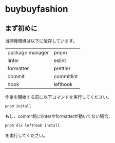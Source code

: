 # buybuyfashion

## まず初めに
当開発環境は以下に依存しています。  
  
|  |  |
|--|--|
| package manager | pnpm |
| linter | eslint |
| formatter | prettier |
| commit | commitlint |
| hook | lefthook |

作業を開始する前に以下コマンドを実行してください。  
  
```bash
pnpm install
```

もし、commit時にlinterやformatterが動いてない場合、
```bash
pnpm dlx lefthook install
```
を実行してください。